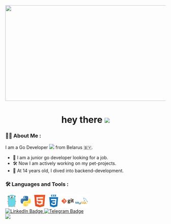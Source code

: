 <!--PREVIEW-->
<div align="center">
  <img src="https://media.giphy.com/media/dWesBcTLavkZuG35MI/giphy.gif" width="600" height="300"/>
</div>



<h1 align="center">
  hey there
  <img src="https://media.giphy.com/media/hvRJCLFzcasrR4ia7z/giphy.gif" width="30px"/>
</h1>

                                                                                    
### :man_technologist: About Me :
I am a Go Developer <img src="https://media.giphy.com/media/WUlplcMpOCEmTGBtBW/giphy.gif" width="30"> from Belarus 🇧🇾.

- 🔎 I am a junior go developer looking for a job.
- 🛠 Now I am actively working on my pet-projects.
- 🥽 At 14 years old, I dived into backend-development.


### :hammer_and_wrench: Languages and Tools :
<div>                                                                                                  
  <img src="https://github.com/devicons/devicon/blob/master/icons/go/go-original.svg" title="Go", alt="Go", width="40" height="40"/>
  <img src="https://github.com/devicons/devicon/blob/master/icons/python/python-original.svg" title="Python" alt="Python" width="40" height="40"/>
  <img src="https://github.com/devicons/devicon/blob/master/icons/html5/html5-original.svg" title="HTML5" alt="HTML" width="40" height="40"/>
  <img src="https://github.com/devicons/devicon/blob/master/icons/css3/css3-plain-wordmark.svg"  title="CSS3" alt="CSS" width="40" height="40"/>
  <img src="https://github.com/devicons/devicon/blob/master/icons/git/git-original-wordmark.svg" title="Git" alt="Git" width="40" height="40"/>
  <img src="https://github.com/devicons/devicon/blob/master/icons/mysql/mysql-original-wordmark.svg" title="MySQL"  alt="MySQL" width="40" height="40"/>
                                                                                                                                               
</div>
                                                                                    
<!--My Social-->
<div id="badges" align="left">
  <a href="https://www.linkedin.com/in/maksim-mateushev-bab57124b/">
    <img src="https://img.shields.io/badge/-LinkedIn-blue?logo=LinkedIn&logocolor=white&style=for-the-badge" alt="LinkedIn Badge"/>
  </a>
  <a href="https://t.me/GrishaSpit" >
    <img src="https://img.shields.io/badge/Telegram-white?style=for-the-badge&logo=telegram" alt="Telegram Badge"/>
  </a>
</div>
<div id="Profile Views" align="left">
  <img src="https://komarev.com/ghpvc/?username=Killayt&style=for-the-badge&color=lightgrey" />
</div>



<!--
**Killayt/Killayt** is a ✨ _special_ ✨ repository because its `README.md` (this file) appears on your GitHub profile.

Here are some ideas to get you started:

- 🔭 I’m currently working on ...
- 🌱 I’m currently learning ...
- 👯 I’m looking to collaborate on ...
- 🤔 I’m looking for help with ...
- 💬 Ask me about ...
- 📫 How to reach me: ...
- 😄 Pronouns: ...
- ⚡ Fun fact: ...
-->
